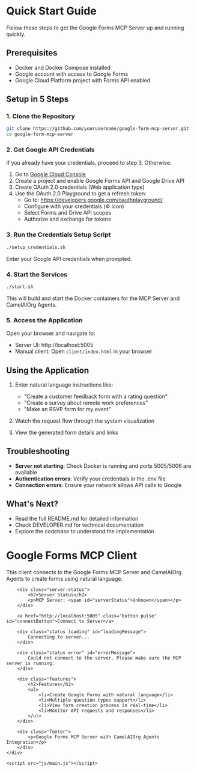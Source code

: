 # Quick Start Guide

Follow these steps to get the Google Forms MCP Server up and running quickly.

## Prerequisites

- Docker and Docker Compose installed
- Google account with access to Google Forms
- Google Cloud Platform project with Forms API enabled

## Setup in 5 Steps

### 1. Clone the Repository

```bash
git clone https://github.com/yourusername/google-form-mcp-server.git
cd google-form-mcp-server
```

### 2. Get Google API Credentials

If you already have your credentials, proceed to step 3. Otherwise:

1. Go to [Google Cloud Console](https://console.cloud.google.com/)
2. Create a project and enable Google Forms API and Google Drive API
3. Create OAuth 2.0 credentials (Web application type)
4. Use the OAuth 2.0 Playground to get a refresh token:
   - Go to: https://developers.google.com/oauthplayground/
   - Configure with your credentials (⚙️ icon)
   - Select Forms and Drive API scopes
   - Authorize and exchange for tokens

### 3. Run the Credentials Setup Script

```bash
./setup_credentials.sh
```

Enter your Google API credentials when prompted.

### 4. Start the Services

```bash
./start.sh
```

This will build and start the Docker containers for the MCP Server and CamelAIOrg Agents.

### 5. Access the Application

Open your browser and navigate to:

- Server UI: http://localhost:5005
- Manual client: Open `client/index.html` in your browser

## Using the Application

1. Enter natural language instructions like:
   - "Create a customer feedback form with a rating question"
   - "Create a survey about remote work preferences"
   - "Make an RSVP form for my event"

2. Watch the request flow through the system visualization

3. View the generated form details and links

## Troubleshooting

- **Server not starting**: Check Docker is running and ports 5005/5006 are available
- **Authentication errors**: Verify your credentials in the .env file
- **Connection errors**: Ensure your network allows API calls to Google

## What's Next?

- Read the full README.md for detailed information
- Check DEVELOPER.md for technical documentation
- Explore the codebase to understand the implementation

<!DOCTYPE html>
<html lang="en">
<head>
    <meta charset="UTF-8">
    <meta name="viewport" content="width=device-width, initial-scale=1.0">
    <title>Google Forms MCP Client</title>
    <link rel="stylesheet" href="css/styles.css">
</head>
<body>
    <div class="container">
        <h1>Google Forms MCP Client</h1>
        <p>This client connects to the Google Forms MCP Server and CamelAIOrg Agents to create forms using natural language.</p>
        
        <div class="server-status">
            <h2>Server Status</h2>
            <p>MCP Server: <span id="serverStatus">Unknown</span></p>
        </div>
        
        <a href="http://localhost:5005" class="button pulse" id="connectButton">Connect to Server</a>
        
        <div class="status loading" id="loadingMessage">
            Connecting to server...
        </div>
        
        <div class="status error" id="errorMessage">
            Could not connect to the server. Please make sure the MCP server is running.
        </div>
        
        <div class="features">
            <h2>Features</h2>
            <ul>
                <li>Create Google Forms with natural language</li>
                <li>Multiple question types support</li>
                <li>View form creation process in real-time</li>
                <li>Monitor API requests and responses</li>
            </ul>
        </div>
        
        <div class="footer">
            <p>Google Forms MCP Server with CamelAIOrg Agents Integration</p>
        </div>
    </div>
    
    <script src="js/main.js"></script>
</body>
</html> 